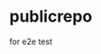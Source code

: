 # publicrepo
for e2e test

















































































































































































































































































































































































































































































































































































































































































































































































































































































































































































































































































































































































































































































































































































































































































































































































































































































































































































































































































































































































































































































































































































































































































































































































































































































































































































































































































































































































































































































